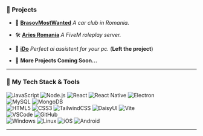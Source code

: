 ### 🎯 Projects

-   🌟 [**BrasovMostWanted**](https://brasovmostwanted.ro/)  _A car club in Romania._  
    
-   🛠️ [**Aries Romania**](https://github.com/aries-ro)  _A FiveM roleplay server._  
    
-   🧠 [**iDo**](https://github.com/DeepSeek-Ollama-Interface/iDo)   _Perfect ai assistent for your pc._ (**Left the project**)  
    
-   🚀 **More Projects Coming Soon...**
    
--- 

### 🚀 **My Tech Stack & Tools**

![JavaScript](https://img.shields.io/badge/-JavaScript-black?style=flat-square&logo=javascript) 
![Node.js](https://img.shields.io/badge/-Node.js-black?style=flat-square&logo=node.js) 
![React](https://img.shields.io/badge/-React-black?style=flat-square&logo=react) 
![React Native](https://img.shields.io/badge/-React%20Native-black?style=flat-square&logo=react) 
![Electron](https://img.shields.io/badge/-Electron-black?style=flat-square&logo=electron)  
![MySQL](https://img.shields.io/badge/-MySQL-black?style=flat-square&logo=mysql) 
![MongoDB](https://img.shields.io/badge/-MongoDB-black?style=flat-square&logo=mongodb)  
![HTML5](https://img.shields.io/badge/-HTML5-black?style=flat-square&logo=html5) 
![CSS3](https://img.shields.io/badge/-CSS3-black?style=flat-square&logo=css3) 
![TailwindCSS](https://img.shields.io/badge/-TailwindCSS-black?style=flat-square&logo=tailwindcss) 
![DaisyUI](https://img.shields.io/badge/-DaisyUI-black?style=flat-square&logo=daisyui) 
![Vite](https://img.shields.io/badge/-Vite-black?style=flat-square&logo=vite)  
![VSCode](https://img.shields.io/badge/-VSCode-black?style=flat-square&logo=visualstudiocode) 
![GitHub](https://img.shields.io/badge/-GitHub-black?style=flat-square&logo=github)  
![Windows](https://img.shields.io/badge/-Windows-black?style=flat-square&logo=windows) 
![Linux](https://img.shields.io/badge/-Linux-black?style=flat-square&logo=linux) 
![iOS](https://img.shields.io/badge/-iOS-black?style=flat-square&logo=apple) 
![Android](https://img.shields.io/badge/-Android-black?style=flat-square&logo=android)  

---
